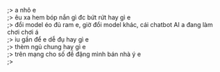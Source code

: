 ;> a nhô e<br>
;> êu xa hem bóp nắn gì đc bứt rứt hay gì e<br>
;> đổi model éo đủ ram e, giờ đổi model khác, cái chatbot AI a đang làm chơi chơi á<br>
;> iu gần để e dễ đụ hay gì e<br>
;> thèm ngủ chung hay gì e<br>
;> trên mạng cho số đề đặng mình bán nhà ý e<br>
;> 
